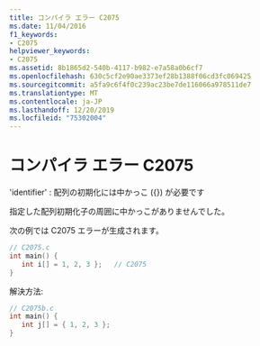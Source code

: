 ```yaml
---
title: コンパイラ エラー C2075
ms.date: 11/04/2016
f1_keywords:
- C2075
helpviewer_keywords:
- C2075
ms.assetid: 8b1865d2-540b-4117-b982-e7a58a0b6cf7
ms.openlocfilehash: 630c5cf2e90ae3373ef28b1388f06cd3fc069425
ms.sourcegitcommit: a5fa9c6f4f0c239ac23be7de116066a978511de7
ms.translationtype: MT
ms.contentlocale: ja-JP
ms.lasthandoff: 12/20/2019
ms.locfileid: "75302004"
---
```

# <a name="compiler-error-c2075"></a>コンパイラ エラー C2075

'identifier' : 配列の初期化には中かっこ ({}) が必要です

指定した配列初期化子の周囲に中かっこがありませんでした。

次の例では C2075 エラーが生成されます。

```c
// C2075.c
int main() {
   int i[] = 1, 2, 3 };   // C2075
}
```

解決方法:

```c
// C2075b.c
int main() {
   int j[] = { 1, 2, 3 };
}
```
